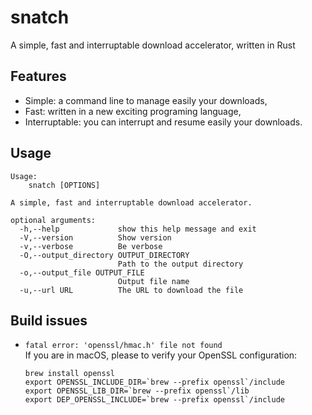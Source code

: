 # snatch
A simple, fast and interruptable download accelerator, written in Rust

## Features

* Simple: a command line to manage easily your downloads,
* Fast: written in a new exciting programing language,
* Interruptable: you can interrupt and resume easily your downloads.

## Usage

```
Usage:
    snatch [OPTIONS]

A simple, fast and interruptable download accelerator.

optional arguments:
  -h,--help             show this help message and exit
  -V,--version          Show version
  -v,--verbose          Be verbose
  -O,--output_directory OUTPUT_DIRECTORY
                        Path to the output directory
  -o,--output_file OUTPUT_FILE
                        Output file name
  -u,--url URL          The URL to download the file
```

## Build issues

* `fatal error: 'openssl/hmac.h' file not found`  
If you are in macOS, please to verify your OpenSSL configuration:  
  ```
  brew install openssl
  export OPENSSL_INCLUDE_DIR=`brew --prefix openssl`/include
  export OPENSSL_LIB_DIR=`brew --prefix openssl`/lib
  export DEP_OPENSSL_INCLUDE=`brew --prefix openssl`/include
  ```